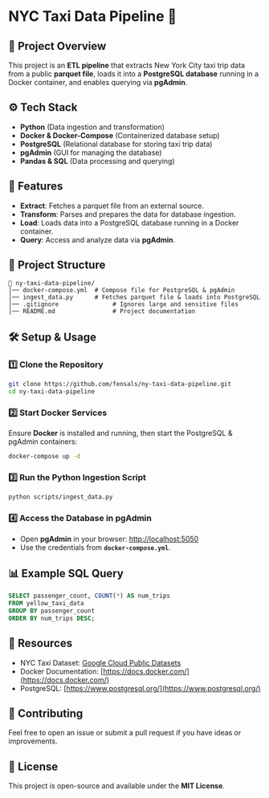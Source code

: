 # NYC Taxi Data Pipeline 🚕

## 📌 Project Overview
This project is an **ETL pipeline** that extracts New York City taxi trip data from a public **parquet file**, loads it into a **PostgreSQL database** running in a Docker container, and enables querying via **pgAdmin**.

## ⚙️ Tech Stack
- **Python** (Data ingestion and transformation)
- **Docker & Docker-Compose** (Containerized database setup)
- **PostgreSQL** (Relational database for storing taxi trip data)
- **pgAdmin** (GUI for managing the database)
- **Pandas & SQL** (Data processing and querying)

## 🚀 Features
- **Extract**: Fetches a parquet file from an external source.
- **Transform**: Parses and prepares the data for database ingestion.
- **Load**: Loads data into a PostgreSQL database running in a Docker container.
- **Query**: Access and analyze data via **pgAdmin**.

## 📂 Project Structure
```
📁 ny-taxi-data-pipeline/
│── docker-compose.yml  # Compose file for PostgreSQL & pgAdmin
│── ingest_data.py      # Fetches parquet file & loads into PostgreSQL
│── .gitignore               # Ignores large and sensitive files
│── README.md                # Project documentation
```

## 🛠️ Setup & Usage

### **1️⃣ Clone the Repository**
```sh
git clone https://github.com/fensals/ny-taxi-data-pipeline.git
cd ny-taxi-data-pipeline
```

### **2️⃣ Start Docker Services**
Ensure **Docker** is installed and running, then start the PostgreSQL & pgAdmin containers:
```sh
docker-compose up -d
```

### **3️⃣ Run the Python Ingestion Script**
```sh
python scripts/ingest_data.py
```

### **4️⃣ Access the Database in pgAdmin**
- Open **pgAdmin** in your browser: [http://localhost:5050](http://localhost:5050)
- Use the credentials from **`docker-compose.yml`**.

## 📊 Example SQL Query
```sql
SELECT passenger_count, COUNT(*) AS num_trips
FROM yellow_taxi_data
GROUP BY passenger_count
ORDER BY num_trips DESC;
```

## 📖 Resources
- NYC Taxi Dataset: [Google Cloud Public Datasets](https://console.cloud.google.com/marketplace/details/nyc-tlc/nyc-tlc-trips)
- Docker Documentation: [https://docs.docker.com/](https://docs.docker.com/)
- PostgreSQL: [https://www.postgresql.org/](https://www.postgresql.org/)

## 🤝 Contributing
Feel free to open an issue or submit a pull request if you have ideas or improvements.

## 📜 License
This project is open-source and available under the **MIT License**.
